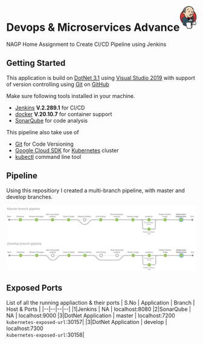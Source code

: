 
<img src="DocumentationResources/jenkins-logo.png" alt="Jenkis logo" title="eCommerceApp!" align="right" height="60"/>

# Devops & Microservices Advance
NAGP Home Assignment to Create CI/CD Pipeline using Jenkins 

## Getting Started
This application is build on [DotNet 3.1](https://dotnet.microsoft.com/download/dotnet/3.1) using [Visual Studio 2019](https://visualstudio.microsoft.com/downloads/) with support of version controlling using [Git](https://git-scm.com/) on [GitHub](https://github.com/guchhaitprasun)

Make sure following tools installed in your machine. 
- [Jenkins](https://www.jenkins.io/download/) **V.2.289.1** for CI/CD
- [docker](https://docs.docker.com/engine/install/) **V.20.10.7** for container support
- [SonarQube](https://docs.sonarqube.org/latest/setup/install-server/) for code analysis

This pipeline also take use of 
- [Git](https://www.jenkins.io/download/) for Code Versioning 
- [Google Cloud SDK](https://cloud.google.com/sdk) for [Kubernetes](https://kubernetes.io/) cluster
- [kubectl](https://kubernetes.io/docs/reference/kubectl/overview/) command line tool

## Pipeline
Using this repositiory I created a multi-branch pipeline, with master and develop branches. 

![](DocumentationResources/pipeline.png)

## Exposed Ports
List of all the running appliaction & their ports
| S.No | Application | Branch | Host & Ports |
|--|--|--|--|
|1|Jenkins | NA | localhost:8080
|2|SonarQube | NA | localhost:9000
|3|DotNet Application | master | localhost:7200 <br/> `kubernetes-exposed-url`:30157| 
|3|DotNet Application | develop | localhost:7300 <br/> `kubernetes-exposed-url`:30158| 